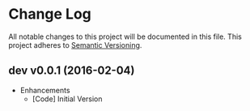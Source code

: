 # Change Log

All notable changes to this project will be documented in this file.
This project adheres to [Semantic Versioning](http://semver.org/).

## dev v0.0.1 (2016-02-04)

* Enhancements
  - [Code] Initial Version
